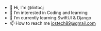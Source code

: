- 👋 Hi, I’m @lintocj
- 👀 I’m interested in Coding and learning 
- 🌱 I’m currently learning SwiftUI & Django
- 📫 How to reach me iostech89@gmail.com

<!---
lintocj/lintocj is a ✨ special ✨ repository because its `README.md` (this file) appears on your GitHub profile.
You can click the Preview link to take a look at your changes.
--->
